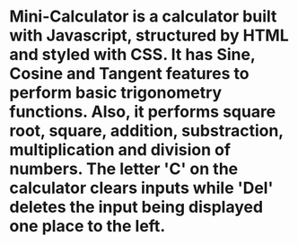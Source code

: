 ﻿# Mini-Calculator is a calculator built with Javascript, structured by HTML and styled with CSS. It has Sine, Cosine and Tangent features to perform basic trigonometry functions. Also, it performs square root, square, addition, substraction, multiplication and division of numbers. The letter 'C' on the calculator clears inputs while 'Del' deletes the input being displayed one place to the left.
